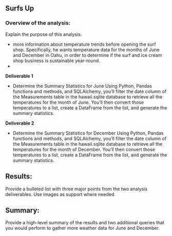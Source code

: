 ## Surfs Up

### Overview of the analysis:
 
Explain the purpose of this analysis.
- more information about temperature trends before opening the surf shop. Specifically, he wants temperature data for the months of June and December in Oahu, in order to    determine if the surf and ice cream shop business is sustainable year-round.
- 
**Deliverable 1**
- Determine the Summary Statistics for June
  Using Python, Pandas functions and methods, and SQLAlchemy, you’ll filter the date column of the Measurements table in the hawaii.sqlite database to retrieve all the    temperatures for the month of June. You’ll then convert those temperatures to a list, create a DataFrame from the list, and generate the summary statistics.
  
**Deliverable 2**
- Determine the Summary Statistics for December
  Using Python, Pandas functions and methods, and SQLAlchemy, you’ll filter the date column of the Measurements table in the hawaii.sqlite database to retrieve all the     temperatures for the month of December. You’ll then convert those temperatures to a list, create a DataFrame from the list, and generate the summary statistics.

## Results: 
Provide a bulleted list with three major points from the two analysis deliverables. Use images as support where needed.


## Summary: 
Provide a high-level summary of the results and two additional queries that you would perform to gather more weather data for June and December.
